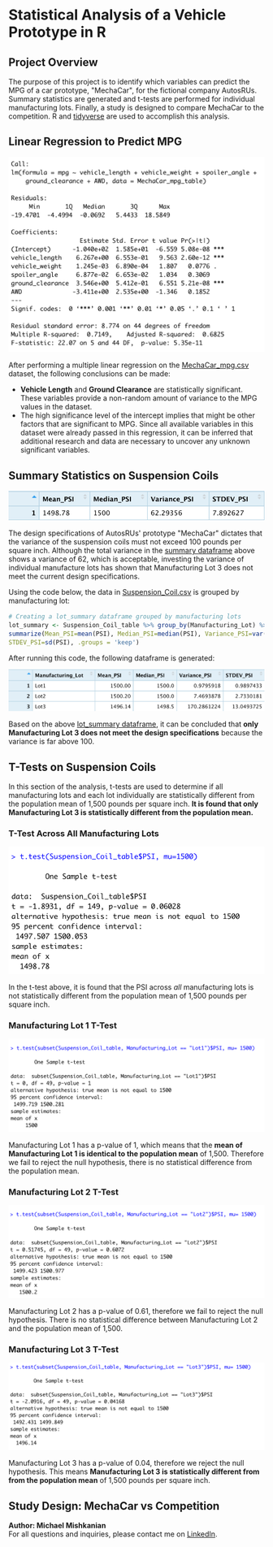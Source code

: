 # Statistical Analysis of a Vehicle Prototype in R

## Project Overview
The purpose of this project is to identify which variables can predict the MPG of a car prototype, "MechaCar", for the fictional company AutosRUs. Summary statistics are generated and t-tests are performed for individual manufacturing lots. Finally, a study is designed to compare MechaCar to the competition. R and [tidyverse](https://www.tidyverse.org/) are used to accomplish this analysis.  

## Linear Regression to Predict MPG

![mechacar_regress](https://github.com/Mishkanian/MechaCar_Statistical_Analysis/blob/main/README_images/mechacar_regress.png)

After performing a multiple linear regression on the [MechaCar_mpg.csv](https://github.com/Mishkanian/MechaCar_Statistical_Analysis/blob/main/datasets/MechaCar_mpg.csv) dataset, the following conclusions can be made:  
- **Vehicle Length** and **Ground Clearance** are statistically significant. These variables provide a non-random amount of variance to the MPG values in the dataset.
- The high significance level of the intercept implies that might be other factors that are significant to MPG. Since all available variables in this dataset were already passed in this regression, it can be inferred that additional research and data are necessary to uncover any unknown significant variables.

## Summary Statistics on Suspension Coils  

![total_summary](https://github.com/Mishkanian/MechaCar_Statistical_Analysis/blob/main/README_images/total_summary_psi.png)  

The design specifications of AutosRUs' prototype "MechaCar" dictates that the variance of the suspension coils must not exceed 100 pounds per square inch. Although the total variance in the [summary dataframe](https://github.com/Mishkanian/MechaCar_Statistical_Analysis/blob/main/README_images/total_summary_psi.png) above shows a variance of 62, which is acceptable, investing the variance of individual manufacture lots has shown that Manufacturing Lot 3 does not meet the current design specifications.

Using the code below, the data in [Suspension_Coil.csv](https://github.com/Mishkanian/MechaCar_Statistical_Analysis/blob/main/datasets/Suspension_Coil.csv) is grouped by manufacturing lot:

```R
# Creating a lot_summary dataframe grouped by manufacturing lots
lot_summary <- Suspension_Coil_table %>% group_by(Manufacturing_Lot) %>% 
summarize(Mean_PSI=mean(PSI), Median_PSI=median(PSI), Variance_PSI=var(PSI), 
STDEV_PSI=sd(PSI), .groups = 'keep')
```

After running this code, the following dataframe is generated:

![manufacturing_lots](https://github.com/Mishkanian/MechaCar_Statistical_Analysis/blob/main/README_images/manufacturing_lots_summary.png)

Based on the above [lot_summary dataframe](https://github.com/Mishkanian/MechaCar_Statistical_Analysis/blob/main/README_images/manufacturing_lots_summary.png), it can be concluded that **only Manufacturing Lot 3 does not meet the design specifications** because the variance is far above 100.

## T-Tests on Suspension Coils

In this section of the analysis, t-tests are used to determine if all manufacturing lots and each lot individually are statistically different from the population mean of 1,500 pounds per square inch. **It is found that only Manufacturing Lot 3 is statistically different from the population mean.**

### T-Test Across All Manufacturing Lots

![ttest_mecha](https://github.com/Mishkanian/MechaCar_Statistical_Analysis/blob/main/README_images/ttest_mecha.png)

In the t-test above, it is found that the PSI across *all* manufacturing lots is not statistically different from the population mean of 1,500 pounds per square inch.

### Manufacturing Lot 1 T-Test

![ttest_lot1](https://github.com/Mishkanian/MechaCar_Statistical_Analysis/blob/main/README_images/ttest_lot1.png)

Manufacturing Lot 1 has a p-value of 1, which means that the **mean of Manufacturing Lot 1 is identical to the population mean** of 1,500. Therefore we fail to reject the null hypothesis, there is no statistical difference from the population mean.

### Manufacturing Lot 2 T-Test

![ttest_lot2](https://github.com/Mishkanian/MechaCar_Statistical_Analysis/blob/main/README_images/ttest_lot2.png)

Manufacturing Lot 2 has a p-value of 0.61, therefore we fail to reject the null hypothesis. There is no statistical difference between Manufacturing Lot 2 and the population mean of 1,500.

### Manufacturing Lot 3 T-Test

![ttest_lot3](https://github.com/Mishkanian/MechaCar_Statistical_Analysis/blob/main/README_images/ttest_lot3.png)

Manufacturing Lot 3 has a p-value of 0.04, therefore we reject the null hypothesis. This means **Manufacturing Lot 3 is statistically different from from the population mean** of 1,500 pounds per square inch.

## Study Design: MechaCar vs Competition



**Author: Michael Mishkanian**  
For all questions and inquiries, please contact me on [LinkedIn](https://www.linkedin.com/in/michaelmishkanian/).
